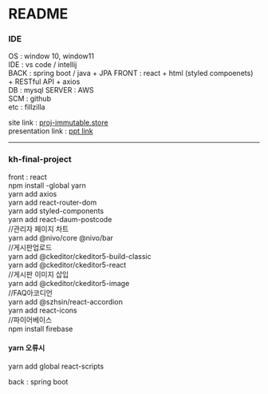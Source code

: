 # README

### IDE<br>

OS : window 10, window11<br>
IDE : vs code / intellij <br>
BACK : spring boot / java + JPA 
FRONT : react + html (styled compoenets) + RESTful API + axios <br>
DB : mysql 
SERVER : AWS<br>
SCM : github<br>
etc : fillzilla

site link : <a href="http://proj-immutable.store">proj-immutable.store</a><br>
presentation link : <a href="https://firebasestorage.googleapis.com/v0/b/immutable-finalproj.appspot.com/o/pdf_mini_Proj%2Fimmutable.pdf?alt=media&token=9bde57a3-d27c-4161-a4ba-e1001fd33ee5"> ppt link</a>

<hr>

### kh-final-project<br>
front : react <br>
npm install -global yarn<br>
yarn add axios<br>
yarn add react-router-dom<br>
yarn add styled-components<br>
yarn add react-daum-postcode<br>
//관리자 페이지 차트<br>
yarn add @nivo/core  @nivo/bar<br>
//게시판업로드<br>
yarn add @ckeditor/ckeditor5-build-classic<br>
yarn add @ckeditor/ckeditor5-react<br>
//게시판 이미지 삽입<br>
yarn add @ckeditor/ckeditor5-image<br>
//FAQ아코디언<br>
yarn add @szhsin/react-accordion<br>
yarn add react-icons<br>
//파이어베이스<br>
npm install firebase

#### yarn 오류시<br>
yarn add global react-scripts<br>
<p>
  
back : spring boot

